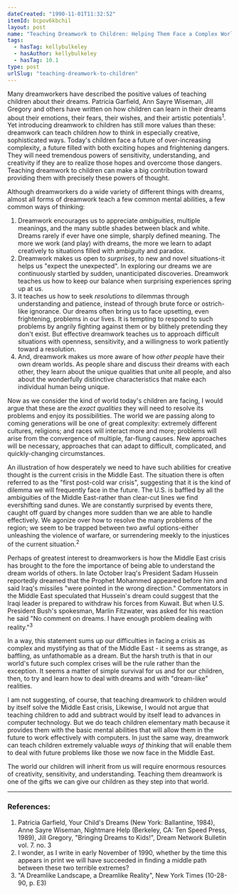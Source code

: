 ```yaml
---
dateCreated: "1990-11-01T11:32:52"
itemId: bcpov6kbchil
layout: post
name: "Teaching Dreamwork to Children: Helping Them Face a Complex World"
tags:
  - hasTag: kellybulkeley
  - hasAuthor: kellybulkeley
  - hasTag: 10.1
type: post
urlSlug: "teaching-dreamwork-to-children"
---
```

Many dreamworkers have described the positive values of teaching children about their dreams. Patricia Garfield, Ann Sayre Wiseman, Jill Gregory and others have written on how children can learn in their dreams about their emotions, their fears, their wishes, and their artistic potentials<sup>1</sup>. Yet introducing dreamwork to children has still more values than these: dreamwork can teach children *how* to think in especially creative, sophisticated ways. Today's children face a future of over-increasing complexity, a future filled with both exciting hopes and frightening dangers. They will need tremendous powers of sensitivity, understanding, and creativity if they are to realize those hopes and overcome those dangers. Teaching dreamwork to children can make a big contribution toward providing them with precisely these powers of thought. 

Although dreamworkers do a wide variety of different things with dreams, almost all forms of dreamwork teach a few common mental abilities, a few common ways of thinking: 

1. Dreamwork encourages us to appreciate *ambiguities*, multiple meanings, and the many subtle shades between black and white. Dreams rarely if ever have one simple, sharply defined meaning. The more we work (and play) with dreams, the more we learn to adapt creatively to situations filled with ambiguity and paradox.
2. Dreamwork makes us open to *surprises*, to new and novel situations-it helps us "expect the unexpected". In exploring our dreams we are continuously startled by sudden, unanticipated discoveries. Dreamwork teaches us how to keep our balance when surprising experiences spring up at us.
3. It teaches us how to seek *resolutions* to dilemmas through understanding and patience, instead of through brute force or ostrich-like ignorance. Our dreams often bring us to face upsetting, even frightening, problems in our lives. It is tempting to respond to such problems by angrily fighting against them or by blithely pretending they don't exist. But effective dreamwork teaches us to approach difficult situations with openness, sensitivity, and a willingness to work patiently toward a resolution.
4. And, dreamwork makes us more aware of how *other people* have their own dream worlds. As people share and discuss their dreams with each other, they learn about the unique qualities that unite all people, and also about the wonderfully distinctive characteristics that make each individual human being unique. 

Now as we consider the kind of world today's children are facing, I would argue that these are the *exact qualities* they will need to resolve its problems and enjoy its possibilities. The world we are passing along to coming generations will be one of great complexity: extremely different cultures, religions; and races will interact more and more; problems will arise from the convergence of multiple, far-flung causes. New approaches will be necessary, approaches that can adapt to difficult, complicated, and quickly-changing circumstances. 

An illustration of how desperately we need to have such abilities for creative thought is the current crisis in the Middle East. The situation there is often referred to as the "first post-cold war crisis", suggesting that it is the kind of dilemma we will frequently face in the future. The U.S. is baffled by all the ambiguities of the Middle East-rather than clear-cut lines we find evershifting sand dunes. We are constantly surprised by events there, caught off guard by changes more sudden than we are able to handle effectively. We agonize over how to resolve the many problems of the region; we seem to be trapped between two awful options-either unleashing the violence of warfare, or surrendering meekly to the injustices of the current situation.<sup>2</sup> 

Perhaps of greatest interest to dreamworkers is how the Middle East crisis has brought to the fore the importance of being able to understand the dream worlds of others. In late October Iraq's President Sadam Hussein reportedly dreamed that the Prophet Mohammed appeared before him and said Iraq's missiles "were pointed in the wrong direction." Commentators in the Middle East speculated that Hussein's dream could suggest that the Iraqi leader is prepared to withdraw his forces from Kuwait. But when U.S. President Bush's spokesman, Marlin Fitzwater, was asked for his reaction he said "No comment on dreams. I have enough problem dealing with reality."<sup>3</sup> 

In a way, this statement sums up our difficulties in facing a crisis as complex and mystifying as that of the Middle East - it seems as strange, as baffling, as unfathomable as a dream. But the harsh truth is that in our world's future such complex crises will be the rule rather than the exception. It seems a matter of simple survival for us and for our children, then, to try and learn how to deal with dreams and with "dream-like" realities. 

I am not suggesting, of course, that teaching dreamwork to children would by itself solve the Middle East crisis, Likewise, I would not argue that teaching children to add and subtract would by itself lead to advances in computer technology. But we do teach children elementary math because it provides them with the basic mental abilities that will allow them in the future to work effectively with computers. In just the same way, dreamwork can teach children extremely valuable *ways of thinking* that will enable them to deal with future problems like those we now face in the Middle East. 

The world our children will inherit from us will require enormous resources of creativity, sensitivity, and understanding. Teaching them dreamwork is one of the gifts we can give our children as they step into that world.

<hr>

### References:
1. Patricia Garfield, Your Child's Dreams (New York: Ballantine, 1984), Anne Sayre Wiseman, Nightmare Help (Berkeley, CA: Ten Speed Press, 1989), Jill Gregory, "Bringing Dreams to Kids!", Dream Network Bulletin vol. 7. no. 3 
2. I wonder, as I write in early November of 1990, whether by the time this appears in print we will have succeeded in finding a middle path between these two terrible extremes? 
3. "A Dreamlike Landscape, a Dreamlike Reality", New York Times (10-28-90, p. E3)






